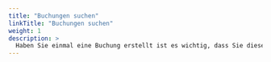 ```yaml
---
title: "Buchungen suchen"
linkTitle: "Buchungen suchen"
weight: 1
description: >
  Haben Sie einmal eine Buchung erstellt ist es wichtig, dass Sie diese schnell und leicht wiederfinden. Zu diesem Zweck gibt es im Bereich Listen als erstes die Buchungssuche. Anhand verschiedener Kriterien können Sie vorliegende Buchungen filtern.
---
```

